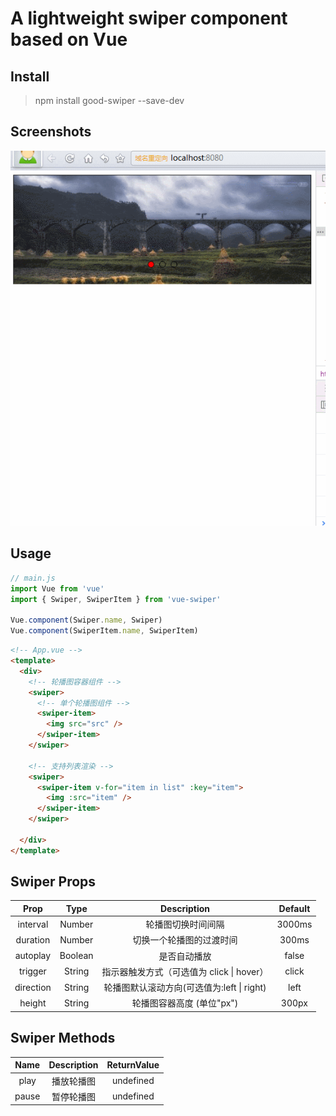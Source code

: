 # A lightweight swiper component based on Vue

## Install

> npm install good-swiper --save-dev


## Screenshots

!["good-swiper"](/screenshots/1.gif)

## Usage

```javascript
// main.js
import Vue from 'vue'
import { Swiper, SwiperItem } from 'vue-swiper'

Vue.component(Swiper.name, Swiper)
Vue.component(SwiperItem.name, SwiperItem)
```

```HTML
<!-- App.vue -->
<template>
  <div>
    <!-- 轮播图容器组件 -->
    <swiper>
      <!-- 单个轮播图组件 -->
      <swiper-item>
        <img src="src" />
      </swiper-item>
    </swiper>

    <!-- 支持列表渲染 -->
    <swiper>
      <swiper-item v-for="item in list" :key="item">
        <img :src="item" />
      </swiper-item>
    </swiper>

  </div>
</template>
```


## Swiper Props

|   Prop    |  Type   |                Description                 | Default |
| :-------: | :-----: | :----------------------------------------: | :-----: |
| interval  | Number  |             轮播图切换时间间隔             | 3000ms  |
| duration  | Number  |          切换一个轮播图的过渡时间          |  300ms  |
| autoplay  | Boolean |                是否自动播放                |  false  |
|  trigger  | String  | 指示器触发方式（可选值为 click \| hover）  |  click  |
| direction | String  | 轮播图默认滚动方向(可选值为:left \| right) |  left   |
|  height   | String  |         轮播图容器高度 (单位"px")          |  300px  |

## Swiper Methods

| Name  | Description | ReturnValue |
| :---: | :---------: | :---------: |
| play  | 播放轮播图  |  undefined  |
| pause | 暂停轮播图  |  undefined  |
